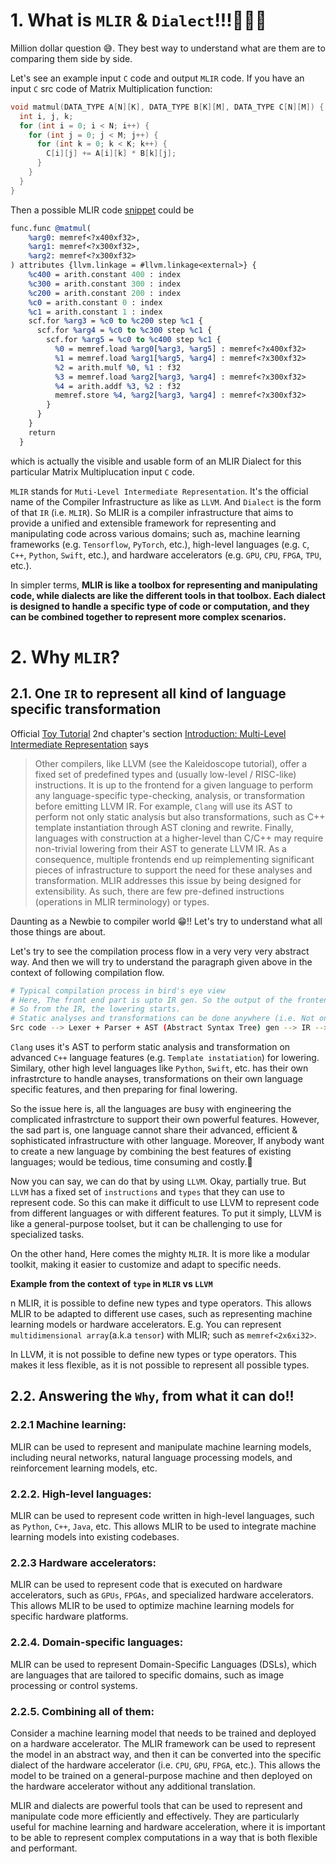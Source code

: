 # 1. What is `MLIR` & `Dialect`!!!🤔🤔🤔

Million dollar question 😅. They best way to understand what are them are to comparing them side by side.

Let's see an example input `C` code and output `MLIR` code. If you have an input `C` src code of Matrix Multiplication function:

```c
void matmul(DATA_TYPE A[N][K], DATA_TYPE B[K][M], DATA_TYPE C[N][M]) {
  int i, j, k;
  for (int i = 0; i < N; i++) {
    for (int j = 0; j < M; j++) {
      for (int k = 0; k < K; k++) {
        C[i][j] += A[i][k] * B[k][j];
      }
    }
  }
}
```

Then a possible MLIR code [snippet](https://polygeist.llvm.org/getting_started/Use_Polygeist/) could be

```llvm
func.func @matmul(
    %arg0: memref<?x400xf32>,
    %arg1: memref<?x300xf32>, 
    %arg2: memref<?x300xf32>
) attributes {llvm.linkage = #llvm.linkage<external>} {
    %c400 = arith.constant 400 : index
    %c300 = arith.constant 300 : index
    %c200 = arith.constant 200 : index
    %c0 = arith.constant 0 : index
    %c1 = arith.constant 1 : index
    scf.for %arg3 = %c0 to %c200 step %c1 {
      scf.for %arg4 = %c0 to %c300 step %c1 {
        scf.for %arg5 = %c0 to %c400 step %c1 {
          %0 = memref.load %arg0[%arg3, %arg5] : memref<?x400xf32>
          %1 = memref.load %arg1[%arg5, %arg4] : memref<?x300xf32>
          %2 = arith.mulf %0, %1 : f32
          %3 = memref.load %arg2[%arg3, %arg4] : memref<?x300xf32>
          %4 = arith.addf %3, %2 : f32
          memref.store %4, %arg2[%arg3, %arg4] : memref<?x300xf32>
        }
      }
    }
    return
  }
```
which is actually the visible and usable form of an MLIR Dialect for this particular Matrix Multiplucation input `C` code.

`MLIR` stands for `Muti-Level Intermediate Representation`. It's the official name of the Compiler Infrastructure as like as `LLVM`. And `Dialect` is the form of that `IR` (i.e. `MLIR`). So MLIR is a compiler infrastructure that aims to provide a unified and extensible framework for representing and manipulating code across various domains; such as, machine learning frameworks (e.g. `Tensorflow`, `PyTorch`, etc.), high-level languages (e.g. `C`, `C++`, `Python`, `Swift`, etc.), and hardware accelerators (e.g. `GPU`, `CPU`, `FPGA`, `TPU`, etc.).

In simpler terms, **MLIR is like a toolbox for representing and manipulating code, while dialects are like the different tools in that toolbox. Each dialect is designed to handle a specific type of code or computation, and they can be combined together to represent more complex scenarios.**


# 2. Why `MLIR`?

## 2.1. One `IR` to represent all kind of language specific transformation

Official [Toy Tutorial](https://mlir.llvm.org/docs/Tutorials/Toy/Ch-2/) 2nd chapter's section [Introduction: Multi-Level Intermediate Representation](https://mlir.llvm.org/docs/Tutorials/Toy/Ch-2/#introduction-multi-level-intermediate-representation
) says

> Other compilers, like LLVM (see the Kaleidoscope tutorial), offer a fixed set of predefined types and (usually low-level / RISC-like) instructions. It is up to the frontend for a given language to perform any language-specific type-checking, analysis, or transformation before emitting LLVM IR. For example, `Clang` will use its AST to perform not only static analysis but also transformations, such as C++ template instantiation through AST cloning and rewrite. Finally, languages with construction at a higher-level than C/C++ may require non-trivial lowering from their AST to generate LLVM IR. As a consequence, multiple frontends end up reimplementing significant pieces of infrastructure to support the need for these analyses and transformation. MLIR addresses this issue by being designed for extensibility. As such, there are few pre-defined instructions (operations in MLIR terminology) or types.

Daunting as a Newbie to compiler world 😁!! Let's try to understand what all those things are about.

Let's try to see the compilation process flow in a very very very abstract way. And then we will try to understand the paragraph given above in the context of following compilation flow.

```sh
# Typical compilation process in bird's eye view
# Here, The front end part is upto IR gen. So the output of the frontend is IR.
# So from the IR, the lowering starts.
# Static analyses and transformations can be done anywhere (i.e. Not only in frontend part, but also while lowering the IR); upto the final binary.
Src code --> Lexer + Parser + AST (Abstract Syntax Tree) gen --> IR --> Binary
```

`Clang` uses it's AST to perform static analysis and transformation on advanced `C++` language features (e.g. `Template instatiation`) for lowering. Similary, other high level languages like `Python`, `Swift`, etc. has their own infrastrcture to handle anayses, transformations on their own language specific features, and then preparing for final lowering.

So the issue here is, all the languages are busy with engineering the complicated infrastrcture to support their own powerful features. However, the sad part is, one language cannot share their advanced, efficient & sophisticated infrastructure with other language. Moreover, If anybody want to create a new language by combining the best features of existing languages; would be tedious, time consuming and costly.🥴

Now you can say, we can do that by using `LLVM`. Okay, partially true. But `LLVM` has a fixed set of `instructions` and `types` that they can use to represent code. So this can make it difficult to use LLVM to represent code from different languages or with different features. To put it simply, LLVM is like a general-purpose toolset, but it can be challenging to use for specialized tasks.

On the other hand, Here comes the mighty `MLIR`. It is more like a modular toolkit, making it easier to customize and adapt to specific needs.

**Example from the context of `type` in `MLIR` vs `LLVM`**

n MLIR, it is possible to define new types and type operators. This allows MLIR to be adapted to different use cases, such as representing machine learning models or hardware accelerators. E.g. You can represent `multidimensional array`(a.k.a `tensor`) with MLIR; such as `memref<2x6xi32>`.

In LLVM, it is not possible to define new types or type operators. This makes it less flexible, as it is not possible to represent all possible types.


## 2.2. Answering the `Why`, from what it can do!!

### 2.2.1 Machine learning:

MLIR can be used to represent and manipulate machine learning models, including neural networks, natural language processing models, and reinforcement learning models, etc.

### 2.2.2. High-level languages:

MLIR can be used to represent code written in high-level languages, such as `Python`, `C++`, `Java`, etc. This allows MLIR to be used to integrate machine learning models into existing codebases.

### 2.2.3 Hardware accelerators:

MLIR can be used to represent code that is executed on hardware accelerators, such as `GPUs`, `FPGAs`, and specialized hardware accelerators. This allows MLIR to be used to optimize machine learning models for specific hardware platforms.


### 2.2.4. Domain-specific languages:

MLIR can be used to represent Domain-Specific Languages (DSLs), which are languages that are tailored to specific domains, such as image processing or control systems.

### 2.2.5. Combining all of them:

Consider a machine learning model that needs to be trained and deployed on a hardware accelerator. The MLIR framework can be used to represent the model in an abstract way, and then it can be converted into the specific dialect of the hardware accelerator (i.e. `CPU`, `GPU`, `FPGA`, etc.). This allows the model to be trained on a general-purpose machine and then deployed on the hardware accelerator without any additional translation.

MLIR and dialects are powerful tools that can be used to represent and manipulate code more efficiently and effectively. They are particularly useful for machine learning and hardware acceleration, where it is important to be able to represent complex computations in a way that is both flexible and performant.